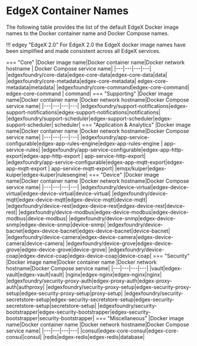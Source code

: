 # EdgeX Container Names
The following table provides the list of the default EdgeX Docker image names to the Docker container name and Docker Compose names.

!!! edgey "EdgeX 2.0"
	For EdgeX 2.0 the EdgeX docker image names have been simplified and made consistent across all EdgeX services.

=== "Core"
    |Docker image name|Docker container name|Docker network hostname | Docker Compose service name|
    |---|---|---|---|
    |edgexfoundry/core-data|edgex-core-data|edgex-core-data|data|
    |edgexfoundry/core-metadata|edgex-core-metadata| edgex-core-metadata|metadata|
    |edgexfoundry/core-command|edgex-core-command| edgex-core-command | command|
=== "Supporting"
    |Docker image name|Docker container name |Docker network hostname|Docker Compose service name|
    |---|---|---|---|
    |edgexfoundry/support-notifications|edgex-support-notifications|edgex-support-notifications|notifications|
    |edgexfoundry/support-scheduler|edgex-support-scheduler|edgex-support-scheduler| scheduler|
=== "Application & Analytics"
    |Docker image name|Docker container name |Docker network hostname|Docker Compose service name|
    |---|---|---|---|
    |edgexfoundry/app-service-configurable|edgex-app-rules-engine|edgex-app-rules-engine | app-service-rules|
    |edgexfoundry/app-service-configurable|edgex-app-http-export|edgex-app-http-export | app-service-http-export|
    |edgexfoundry/app-service-configurable|edgex-app-mqtt-export|edgex-app-mqtt-export | app-service-mqtt-export|
    |emqx/kuiper|edgex-kuiper|edgex-kuiper|rulesengine|
=== "Device"
    |Docker image name|Docker container name |Docker network hostname|Docker Compose service name|
    |---|---|---|---|
    |edgexfoundry/device-virtual|edgex-device-virtual|edgex-device-virtual|device-virtual|
    |edgexfoundry/device-mqtt|edgex-device-mqtt|edgex-device-mqtt|device-mqtt|
    |edgexfoundry/device-rest|edgex-device-rest|edgex-device-rest|device-rest|
    |edgexfoundry/device-modbus|edgex-device-modbus|edgex-device-modbus|device-modbus|
    |edgexfoundry/device-snmp|edgex-device-snmp|edgex-device-snmp|device-snmp|
    |edgexfoundry/device-bacnet|edgex-device-bacnet|edgex-device-bacnet|device-bacnet|
    |edgexfoundry/device-camera|edgex-device-camera|edgex-device-camera|device-camera|
    |edgexfoundry/device-grove|edgex-device-grove|edgex-device-grove|device-grove|
    |edgexfoundry/device-coap|edgex-device-coap|edgex-device-coap|device-coap|
=== "Security"
    |Docker image name|Docker container name |Docker network hostname|Docker Compose service name|
    |---|---|---|---|
    |vault|edgex-vault|edgex-vault|vault|
    |nginx|edgex-nginx|edgex-nginx|nginx|
    |edgexfoundry/security-proxy-auth|edgex-proxy-auth|edgex-proxy-auth|authproxy|
    |edgexfoundry/security-proxy-setup|edgex-security-proxy-setup|edgex-security-proxy-setup|proxy-setup|
    |edgexfoundry/security-secretstore-setup|edgex-security-secretstore-setup|edgex-security-secretstore-setup|secretstore-setup|
    |edgexfoundry/security-bootstrapper|edgex-security-bootstrapper|edgex-security-bootstrapper|security-bootstrapper|
=== "Miscellaneous"
    |Docker image name|Docker container name |Docker network hostname|Docker Compose service name|
    |---|---|---|---|
    |consul|edgex-core-consul|edgex-core-consul|consul|
    |redis|edgex-redis|edgex-redis|database|